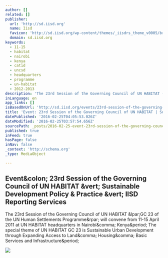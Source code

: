 ```yaml
---
author: []
related: []
publisher:
  url: 'http://sd.iisd.org'
  name: Iisd
  favicon: 'http://sd.iisd.org/wp-content/themes/_iisdrs_theme_v0005/brands/_sd/favicon.ico?1300911965'
  domain: sd.iisd.org
keywords:
  - 11-15
  - habitat
  - nairobi
  - kenya
  - catid
  - uncsd
  - headquarters
  - programme
  - un-habitat
  - 2012-2013
description: 'The 23rd Session of the Governing Council of UN HABITAT (GC 23 of the UN Human Settlements Programme) will convene from 11-15 April 2011 at UN HABITAT headquarters in Nairobi, Kenya. The special theme of UN HABITAT GC 23 is Sustainable Urban Development through Expanding Access to Land, Housing, Basic Services and Infrastructure.'
inLanguage: en
app_links: []
isBasedOnUrl: 'http://sd.iisd.org/events/23rd-session-of-the-governing-council-of-the-un-human-settlements-programme-un-habitat/'
title: 'Event: 23rd Session of the Governing Council of UN HABITAT | Sustainable Development Policy & Practice | IISD Reporting Services'
datePublished: '2016-02-25T04:05:53.026Z'
dateModified: '2016-02-25T03:57:54.656Z'
sourcePath: _posts/2016-02-25-event-23rd-session-of-the-governing-council-of-un-habitat-or.md
published: true
inFeed: true
hasPage: false
inNav: false
_context: 'http://schema.org'
_type: MediaObject

---
```

<article style=""><h1>Event&amp;colon; 23rd Session of the Governing Council of UN HABITAT &amp;vert; Sustainable Development Policy &amp; Practice &amp;vert; IISD Reporting Services</h1><p>The 23rd Session of the Governing Council of UN HABITAT &amp;lpar;GC 23 of the UN Human Settlements Programme&amp;rpar; will convene from 11-15 April 2011 at UN HABITAT headquarters in Nairobi&amp;comma; Kenya&amp;period; The special theme of UN HABITAT GC 23 is Sustainable Urban Development through Expanding Access to Land&amp;comma; Housing&amp;comma; Basic Services and Infrastructure&amp;period;</p><img src="http://sd.iisd.org/wp-content/themes/_iisdrs_theme_v0005/brands/_sd/_img/icon_sm_sd.png" /></article>